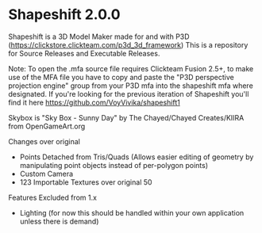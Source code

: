 # Shapeshift 2.0.0
Shapeshift is a 3D Model Maker made for and with P3D (https://clickstore.clickteam.com/p3d_3d_framework)
This is a repository for Source Releases and Executable Releases.

Note: To open the .mfa source file requires Clickteam Fusion 2.5+, to make use of the MFA file you have to copy and paste the "P3D perspective projection engine" group from your P3D mfa into the shapeshift mfa where designated.
If you're looking for the previous iteration of Shapeshift you'll find it here https://github.com/VoyVivika/shapeshift1

Skybox is "Sky Box - Sunny Day" by The Chayed/Chayed Creates/KIIRA from OpenGameArt.org

Changes over original
- Points Detached from Tris/Quads (Allows easier editing of geometry by manipulating point objects instead of per-polygon points)
- Custom Camera
- 123 Importable Textures over original 50

Features Excluded from 1.x
- Lighting (for now this should be handled within your own application unless there is demand)
